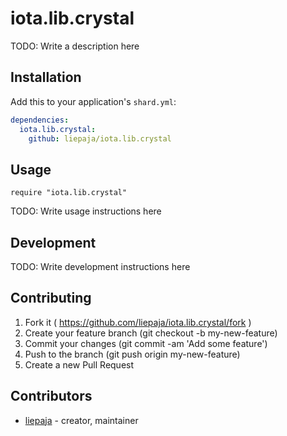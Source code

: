 # iota.lib.crystal

TODO: Write a description here

## Installation

Add this to your application's `shard.yml`:

```yaml
dependencies:
  iota.lib.crystal:
    github: liepaja/iota.lib.crystal
```

## Usage

```crystal
require "iota.lib.crystal"
```

TODO: Write usage instructions here

## Development

TODO: Write development instructions here

## Contributing

1. Fork it ( https://github.com/liepaja/iota.lib.crystal/fork )
2. Create your feature branch (git checkout -b my-new-feature)
3. Commit your changes (git commit -am 'Add some feature')
4. Push to the branch (git push origin my-new-feature)
5. Create a new Pull Request

## Contributors

- [liepaja](https://github.com/[your-github-name])  - creator, maintainer
